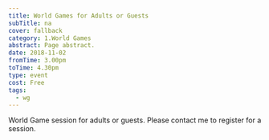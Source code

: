 ```yaml
---
title: World Games for Adults or Guests
subTitle: na
cover: fallback
category: 1.World Games
abstract: Page abstract.
date: 2018-11-02
fromTime: 3.00pm
toTime: 4.30pm
type: event
cost: Free
tags:
  - wg
---
```


World Game session for adults or guests. Please contact me to register for a session.

